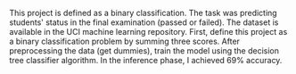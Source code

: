 This project is defined as a binary classification. The task was predicting students' status in the final examination (passed or failed). The dataset is available in the UCI machine learning repository. First, define this project as a binary classification problem by summing three scores. After preprocessing the data (get dummies), train the model using the decision tree classifier algorithm. In the inference phase, I achieved 69% accuracy.
